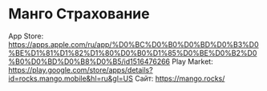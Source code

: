 # Манго Страхование

App Store: https://apps.apple.com/ru/app/%D0%BC%D0%B0%D0%BD%D0%B3%D0%BE%D1%81%D1%82%D1%80%D0%B0%D1%85%D0%BE%D0%B2%D0%B0%D0%BD%D0%B8%D0%B5/id1516476266
Play Market: https://play.google.com/store/apps/details?id=rocks.mango.mobile&hl=ru&gl=US
Сайт: https://mango.rocks/